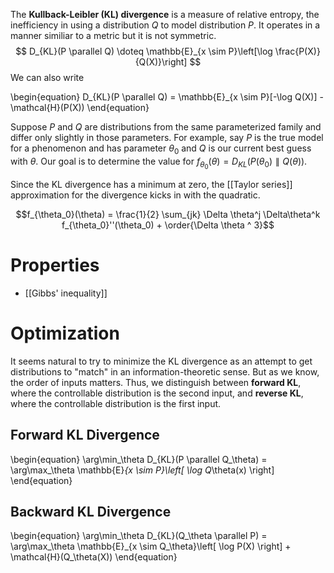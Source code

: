 The **Kullback-Leibler (KL) divergence** is a measure of relative entropy, the inefficiency in using a distribution $Q$ to model distribution $P$. It operates in a manner similiar to a metric but it is not symmetric. 
$$
D_{KL}(P \parallel Q) \doteq \mathbb{E}_{x \sim P}\left[\log \frac{P(X)}{Q(X)}\right]
$$
We can also write

\begin{equation}
D_{KL}(P \parallel Q) = \mathbb{E}_{x \sim P}[-\log Q(X)] - \mathcal{H}(P(X))
\end{equation}

Suppose $P$ and $Q$ are distributions from the same parameterized family and differ only slightly in those parameters. For example, say $P$ is the true model for a phenomenon and has parameter $\theta_0$ and $Q$ is our current best guess with $\theta$. Our goal is to determine the value for $f_{\theta_0}(\theta) = D_{KL}\left(P(\theta_0) \parallel Q(\theta)\right)$.


Since the KL divergence has a minimum at zero, the [[Taylor series]] approximation for the divergence kicks in with the quadratic.


$$f_{\theta_0}(\theta) =  \frac{1}{2} \sum_{jk} \Delta \theta^j \Delta\theta^k f_{\theta_0}''(\theta_0) + \order{\Delta \theta ^ 3}$$


# Properties

* [[Gibbs' inequality]]

# Optimization

It seems natural to try to minimize the KL divergence as an attempt to get distributions to "match" in an information-theoretic sense. But as we know, the order of inputs matters. Thus, we distinguish between **forward KL**, where the controllable distribution is the second input, and **reverse KL**, where the controllable distribution is the first input.


## Forward KL Divergence

\begin{equation}
\arg\min_\theta D_{KL}(P \parallel Q_\theta) = \arg\max_\theta \mathbb{E}_{x \sim P}\left[ \log Q_\theta(x) \right]
\end{equation}

## Backward KL Divergence

\begin{equation}
\arg\min_\theta D_{KL}(Q_\theta \parallel P) = \arg\max_\theta \mathbb{E}\_{x \sim Q_\theta}\left[ \log P(X) \right] + \mathcal{H}(Q_\theta(X))
\end{equation}